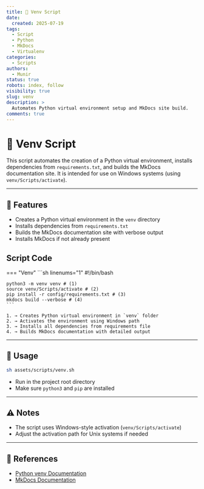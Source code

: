 ```yaml
---
title: 🐍 Venv Script
date:
  created: 2025-07-19
tags:
  - Script
  - Python
  - MkDocs
  - Virtualenv
categories:
  - Scripts
authors:
  - Munir
status: true
robots: index, follow
visibility: true
slug: venv
description: >
  Automates Python virtual environment setup and MkDocs site build.
comments: true
---
```


# 🐍 Venv Script

This script automates the creation of a Python virtual environment, installs dependencies from `requirements.txt`, and builds the MkDocs documentation site. It is intended for use on Windows systems (using `venv/Scripts/activate`).

<!-- more -->

---

## 📑 Features
- Creates a Python virtual environment in the `venv` directory
- Installs dependencies from `requirements.txt`
- Builds the MkDocs documentation site with verbose output
- Installs MkDocs if not already present

## Script Code

=== "Venv"
    ```sh linenums="1"
    #!/bin/bash

    python3 -m venv venv # (1)
    source venv/Scripts/activate # (2)
    pip install -r config/requirements.txt # (3)
    mkdocs build --verbose # (4)
    ```

    1. → Creates Python virtual environment in `venv` folder
    2. → Activates the environment using Windows path
    3. → Installs all dependencies from requirements file
    4. → Builds MkDocs documentation with detailed output

---

## 🚀 Usage

```bash
sh assets/scripts/venv.sh
```

- Run in the project root directory
- Make sure `python3` and `pip` are installed

---

## ⚠️ Notes
- The script uses Windows-style activation (`venv/Scripts/activate`)
- Adjust the activation path for Unix systems if needed

---

## 🔗 References
- [Python venv Documentation](https://docs.python.org/3/library/venv.html)
- [MkDocs Documentation](https://www.mkdocs.org/) 
